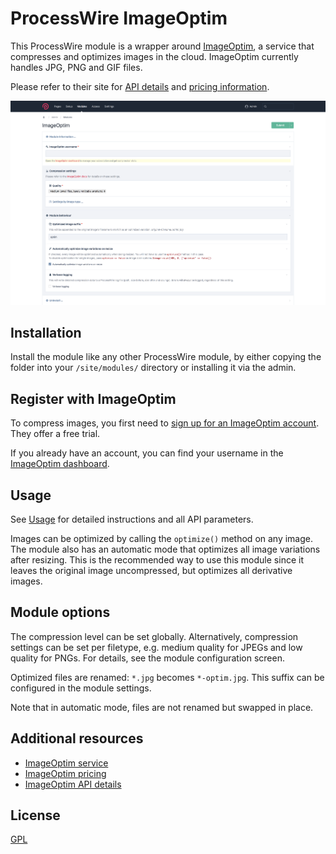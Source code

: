 # ProcessWire ImageOptim

This ProcessWire module is a wrapper around [ImageOptim](https://imageoptim.com), a service that compresses and optimizes images in the cloud. ImageOptim currently handles JPG, PNG and GIF files.

Please refer to their site for [API details](https://imageoptim.com/api) and [pricing information](https://imageoptim.com/api/pricing).

![Module configuration screen](https://github.com/daun/processwire-imageoptim/raw/master/ImageOptim.png)

## Installation

Install the module like any other ProcessWire module, by either copying the folder into your `/site/modules/` directory or installing it via the admin.

## Register with ImageOptim

To compress images, you first need to [sign up for an ImageOptim account](https://imageoptim.com/api/register). They offer a free trial.

If you already have an account, you can find your username in the [ImageOptim dashboard](https://imageoptim.com/api/dash).

## Usage

See [Usage](./USAGE.md) for detailed instructions and all API parameters.

Images can be optimized by calling the `optimize()` method on any image. The module also has an automatic mode that optimizes all image variations after resizing. This is the recommended way to use this module since it leaves the original image uncompressed, but optimizes all derivative images.

## Module options

The compression level can be set globally. Alternatively, compression settings can be set per filetype, e.g. medium quality for JPEGs and low quality for PNGs. For details, see the module configuration screen.

Optimized files are renamed: `*.jpg` becomes `*-optim.jpg`. This suffix can be configured in the module settings.

Note that in automatic mode, files are not renamed but swapped in place.

## Additional resources

- [ImageOptim service](https://imageoptim.com)
- [ImageOptim pricing](https://imageoptim.com/api/pricing)
- [ImageOptim API details](https://imageoptim.com/api)

## License

[GPL](https://opensource.org/licenses/GPL-3.0)
